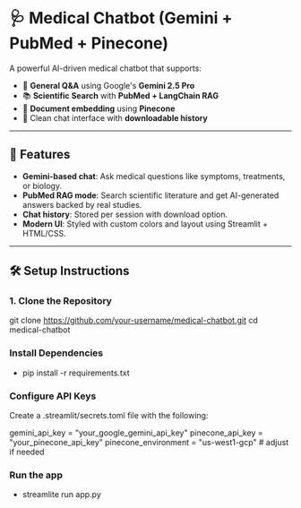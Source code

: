 # 🩺 Medical Chatbot (Gemini + PubMed + Pinecone)

A powerful AI-driven medical chatbot that supports:

- 🤖 **General Q&A** using Google's **Gemini 2.5 Pro**
- 📚 **Scientific Search** with **PubMed + LangChain RAG**
- 🧠 **Document embedding** using **Pinecone**
- 💬 Clean chat interface with **downloadable history**

---

## 🚀 Features

- **Gemini-based chat**: Ask medical questions like symptoms, treatments, or biology.
- **PubMed RAG mode**: Search scientific literature and get AI-generated answers backed by real studies.
- **Chat history**: Stored per session with download option.
- **Modern UI**: Styled with custom colors and layout using Streamlit + HTML/CSS.

---
## 🛠️ Setup Instructions

### 1. Clone the Repository

git clone https://github.com/your-username/medical-chatbot.git
cd medical-chatbot

### Install Dependencies
- pip install -r requirements.txt

### Configure API Keys
Create a .streamlit/secrets.toml file with the following:

gemini_api_key = "your_google_gemini_api_key"
pinecone_api_key = "your_pinecone_api_key"
pinecone_environment = "us-west1-gcp"  # adjust if needed

### Run the app
- streamlite run app.py
